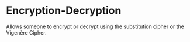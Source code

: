 # Encryption-Decryption
Allows someone to encrypt or decrypt using the substitution cipher or the Vigenère Cipher.

